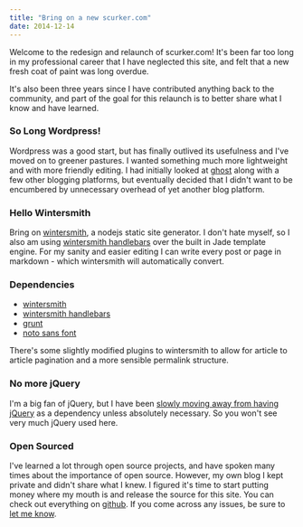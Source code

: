 ```yaml
---
title: "Bring on a new scurker.com"
date: 2014-12-14
---
```


Welcome to the redesign and relaunch of scurker.com! It's been far too long in my professional career that I have neglected this site, and felt that a new fresh coat of paint was long overdue.

It's also been three years since I have contributed anything back to the community, and part of the goal for this relaunch is to better share what I know and have learned.

### So Long Wordpress!

Wordpress was a good start, but has finally outlived its usefulness and I've moved on to greener pastures. I wanted something much more lightweight and with more friendly editing. I had initially looked at [ghost](http://ghost.org) along with a few other blogging platforms, but eventually decided that I didn't want to be encumbered by unnecessary overhead of yet another blog platform.

### Hello Wintersmith

Bring on [wintersmith](http://wintersmith.io/), a nodejs static site generator. I don't hate myself, so I also am using [wintersmith handlebars](https://github.com/tnguyen14/wintersmith-handlebars) over the built in Jade template engine. For my sanity and easier editing I can write every post or page in markdown - which wintersmith will automatically convert.

### Dependencies

* [wintersmith](http://wintersmith.io/)
* [wintersmith handlebars](https://github.com/tnguyen14/wintersmith-handlebars)
* [grunt](http://gruntjs.com)
* [noto sans font](http://www.google.com/fonts/specimen/Noto+Sans)

There's some slightly modified plugins to wintersmith to allow for article to article pagination and a more sensible permalink structure.

### No more jQuery

I'm a big fan of jQuery, but I have been [slowly moving away from having jQuery](http://youmightnotneedjquery.com/) as a dependency unless absolutely necessary. So you won't see very much jQuery used here.

### Open Sourced

I've learned a lot through open source projects, and have spoken many times about the importance of open source. However, my own blog I kept private and didn't share what I knew. I figured it's time to start putting money where my mouth is and release the source for this site. You can check out everything on [github](http://github.com/scurker/scurker.com). If you come across any issues, be sure to [let me know](https://github.com/scurker/scurker.com/issues).